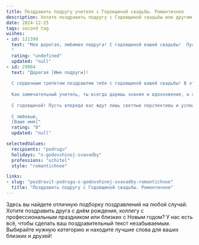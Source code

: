 ```yaml
---
title: Поздравить подругу учителя с Годовщиной свадьбы. Романтичное
description: Хотите поздравить подругу с Годовщиной свадьбы или другим праздником? Наш ИИ создаст незабываемое поздравление, а вы обязательно выделитесь среди других.  
date: 2024-12-25
tags: second tag
wishes:
- id: 121399
  text: "Моя дорогая, любимая подруга! С годовщиной вашей свадьбы!  Пусть ваш союз, подобно самой прекрасной из сказок, будет полон любви, нежности и взаимопонимания.  Желаю вам, чтобы каждый ваш день был таким же ярким и солнечным, как ваша улыбка, а семейное счастье светило вам ярче любой звезды.  Пусть ваша любовь будет вечной песней, которую вы будете петь вместе, рука об руку, долгие-долгие годы. Счастья вам, родные!
  "
  rating: "undefined"
  updated: "null"
- id: 29984
  text: "Дорогая [Имя подруги]!
  
  С сердечным трепетом поздравляю тебя с годовщиной вашей свадьбы! В этот особенный день хочется пожелать вам бесконечного счастья, любви и взаимопонимания. Вы словно две половинки, которые нашли друг друга, и ваша семья — это уютный дом, наполненный светом и радостью.
  
  Как замечательный учитель, ты всегда даришь знания и вдохновение, а сегодня я хочу, чтобы и тебе подарили тепло и заботу. Пусть ваша любовь, как яркое солнце, освещает каждый ваш день, а воспоминания о совместных мгновениях согревают сердца в трудные времена.
  
  С годовщиной! Пусть впереди вас ждут лишь светлые перспективы и успешные начинания, а чувства крепнут с каждым днем!
  
  С любовью,
  [Ваше имя]"
  rating: "0"
  updated: "null"

selectedValues:
  recipients: "podrugu"
  holidays: "s-godovshinoj-svavadby"
  professions: "uchitel"
  style: "romantichnoe"

links:
- slug: "pozdravit-podrugu-s-godovshinoj-svavadby-romantichnoe"
  title: "Поздравить подругу с Годовщиной свадьбы. Романтичное"
---
```


Здесь вы найдете отличную подборку поздравлений на любой случай. 
Хотите поздравить друга с днём рождения, коллегу с профессиональным праздником или близких с Новым годом? У нас есть всё, чтобы сделать ваш поздравительный текст незабываемым. Выбирайте нужную категорию и находите лучшие слова для ваших близких и друзей!
